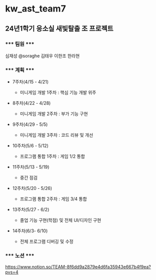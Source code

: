 # kw_ast_team7
## 24년1학기 응소실 새빛탈출 조 프로젝트


### *** 팀원 ***

심재성 @soraghe
김태우
이한조
한라현

### *** 계획 ***

* 7주차(4/15 - 4/21)    
  - 미니게임 개발 1주차 : 핵심 기능 개발 위주 

* 8주차(4/22 - 4/28)     
  - 미니게임 개발 2주차 : 부가 기능 구현

* 9주차(4/29 - 5/5)      
  - 미니게임 개발 3주차 : 코드 리뷰 및 개선

* 10주차(5/6 - 5/12)     
  - 프로그램 통합 1주차 : 게임 1/2 통합

* 11주차(5/13 - 5/19)    
  - 중간 점검

* 12주차(5/20 - 5/26)    
  - 프로그램 통합 2주차 : 게임 3/4 통합

* 13주차(5/27 - 6/2)     
  - 졸업 기능 구현(학점) 및 전체 UI/디자인 구현

* 14주차(6/3- 6/10)      
  - 전체 프로그램 디버깅 및 수정



### *** 노션 ***

https://www.notion.so/TEAM-8f6dd9a2879e4d6fa35943e667b4f9ea?pvs=4

